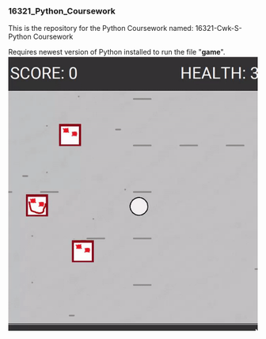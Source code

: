 ### 16321_Python_Coursework

This is the repository for the Python Coursework named: 16321-Cwk-S-Python Coursework

Requires newest version of Python installed to run the file "**game**".
![](game_demo.gif)
